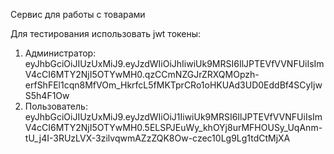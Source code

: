 Сервис для работы с товарами 

Для тестирования использовать jwt токены:
1. Администратор: eyJhbGciOiJIUzUxMiJ9.eyJzdWIiOiJhIiwiUk9MRSI6IlJPTEVfVVNFUiIsImV4cCI6MTY2NjI5OTYwMH0.qzCCmNZGJrZRXQMOpzh-erfShFEl1cqn8MfVOm_HkrfcL5fMKTprCRo1oHKUAd3UD0EddBf4SCyIjwS5h4F1Ow
2. Пользователь: eyJhbGciOiJIUzUxMiJ9.eyJzdWIiOiJ1IiwiUk9MRSI6IlJPTEVfVVNFUiIsImV4cCI6MTY2NjI5OTYwMH0.5ELSPJEuWy_khOYj8urMFHOUSy_UqAnm-tU_j4I-3RUzLVX-3zilvqwmAZzZQK8Ow-czec10Lg9Lg1tdCtMjXA